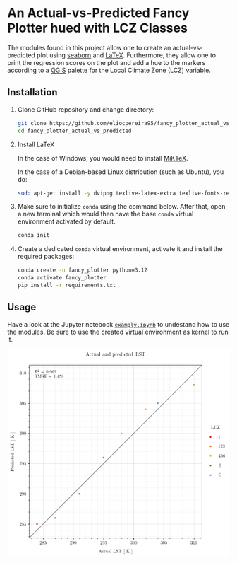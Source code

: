 # An Actual-vs-Predicted Fancy Plotter hued with LCZ Classes

The modules found in this project allow one to create an actual-vs-predicted plot using
[seaborn](https://seaborn.pydata.org/) and [LaTeX](https://www.latex-project.org/).
Furthermore, they allow one to print the regression scores on the plot and add a hue to
the markers according to a [QGIS](https://www.qgis.org/) palette for the Local Climate
Zone (LCZ) variable.

## Installation

1. Clone GitHub repository and change directory:

    ```bash
    git clone https://github.com/eliocpereira95/fancy_plotter_actual_vs_predicted.git
    cd fancy_plotter_actual_vs_predicted
    ```

2. Install LaTeX

    In the case of Windows, you would need to install [MiKTeX](https://miktex.org/download).

    In the case of a Debian-based Linux distribution (such as Ubuntu), you do:

    ```bash
    sudo apt-get install -y dvipng texlive-latex-extra texlive-fonts-recommended cm-super
    ```

3. Make sure to initialize `conda` using the command below. After that, open a new
   terminal which would then have the base `conda` virtual environment activated by
   default.

    ```bash
    conda init
    ```

2. Create a dedicated `conda` virtual environment, activate it and install the required
   packages:

    ```bash
    conda create -n fancy_plotter python=3.12
    conda activate fancy_plotter
    pip install -r requirements.txt
    ```

## Usage

Have a look at the Jupyter notebook [`examply.ipynb`](example.ipynb) to undestand how to
use the modules. Be sure to use the created virtual environment as kernel to run it.

<img src="example.png" width="650"/>
